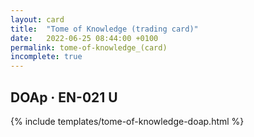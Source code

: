 ```yaml
---
layout: card
title:  "Tome of Knowledge (trading card)"
date:   2022-06-25 08:44:00 +0100
permalink: tome-of-knowledge_(card)
incomplete: true
---
```


## DOAp &middot; EN-021 U

{% include templates/tome-of-knowledge-doap.html %}